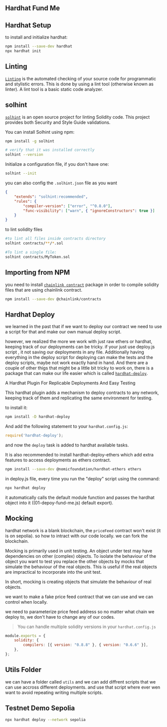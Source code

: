 ## Hardhat Fund Me

## Hardhat Setup

to install and initialize hardhat:

```bash
npm install --save-dev hardhat
npx hardhat init
```

## Linting

[`Linting`](https://www.perforce.com/blog/qac/what-is-linting) is the automated checking of your source code for programmatic and stylistic errors. This is done by using a lint tool (otherwise known as linter). A lint tool is a basic static code analyzer.

## solhint

[`solhint`](https://github.com/protofire/solhint) is an open source project for linting Solidity code. This project provides both Security and Style Guide validations.

You can install Solhint using npm:

```bash
npm install -g solhint

# verify that it was installed correctly
solhint --version
```

Initialize a configuration file, if you don't have one:

```bash
solhint --init
```

you can also config the `.solhint.json` file as you want

```json
{
	"extends": "solhint:recommended",
	"rules": {
		"compiler-version": ["error", "^0.8.0"],
		"func-visibility": ["warn", { "ignoreConstructors": true }]
	}
}
```

to lint solidity files

```bash
#to lint all files inside contracts directory
solhint contracts/**/*.sol

#To lint a single file:
solhint contracts/MyToken.sol
```

## Importing from NPM

you need to install [`chainlink contract`](https://www.npmjs.com/package/@chainlink/contracts) package in order to compile solidity files that are using chainlink contract.

```bash
npm install --save-dev @chainlink/contracts
```

## Hardhat Deploy

we learned in the past that if we want to deploy our contract we need to use a script for that and make our own manual deploy script.

however, we realized the more we work with just raw ethers or hardhat, keeping track of our deployments can be tricky. if your just use deploy.js script , it not saving our deployments in any file. Additionally having everything in the deploy script for deploying can make the tests and the deploy scripts, maybe not work exactly hand in hand. And there are a couple of other thigs that might be a little bit tricky to work on, there is a package that can make our life easier which is called [`hardhat-deploy`](https://github.com/wighawag/hardhat-deploy).

A Hardhat Plugin For Replicable Deployments And Easy Testing

This hardhat plugin adds a mechanism to deploy contracts to any network, keeping track of them and replicating the same environment for testing.

to install it:

```bash
npm install -D hardhat-deploy
```

And add the following statement to your `hardhat.config.js`:

```js
require('hardhat-deploy');
```

and now the `deploy` task is added to hardhat available tasks.

It is also recommended to install hardhat-deploy-ethers which add extra features to access deployments as ethers contract.

```bash
npm install --save-dev @nomicfoundation/hardhat-ethers ethers
```

in deploy.js file, every time you run the "deploy" script using the command:

```bash
npx hardhat deploy
```

it automatically calls the default module function and passes the hardhat object into it ((01-depoy-fund-me.js) default export).

## Mocking

hardhat network is a blank blockchain, the `priceFeed` contract won't exist (it is on sepolia). so how to intract with our code locally. we can fork the blockchain.

Mocking is primarily used in unit testing. An object under test may have dependencies on other (complex) objects. To isolate the behaviour of the object you want to test you replace the other objects by mocks that simulate the behaviour of the real objects. This is useful if the real objects are impractical to incorporate into the unit test.

In short, mocking is creating objects that simulate the behaviour of real objects.

we want to make a fake price feed contract that we can use and we can control when locally.

we need to parameterize price feed address so no matter what chain we deploy to, we don't have to change any of our codes.

> You can handle multiple solidity versions in your `hardhat.config.js`

```js
module.exports = {
	solidity: {
		compilers: [{ version: "0.8.8" }, { version: "0.6.6" }],
	},
};
```

## Utils Folder

we can have a folder called `utils` and we can add diffrent scripts that we can use accross different deployments. and use that script where ever wen want to avoid repeating writing multiple scripts.

## Testnet Demo Sepolia

```bash
npx hardhat deploy --network sepolia
```